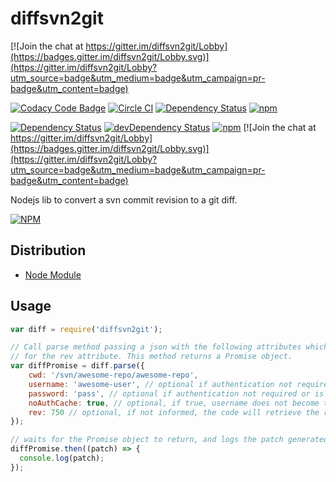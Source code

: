 
# diffsvn2git

[![Join the chat at https://gitter.im/diffsvn2git/Lobby](https://badges.gitter.im/diffsvn2git/Lobby.svg)](https://gitter.im/diffsvn2git/Lobby?utm_source=badge&utm_medium=badge&utm_campaign=pr-badge&utm_content=badge)

[![Codacy Code Badge](https://api.codacy.com/project/badge/grade/8c7b41fac91c4adf9fcaad888bbddaca)](https://www.codacy.com/app/Codacy/diffsvn2git)
[![Circle CI](https://circleci.com/gh/nickrfer/diffsvn2git.svg?style=svg)](https://circleci.com/gh/nickrfer/diffsvn2git)
[![Dependency Status](https://dependencyci.com/github/nickrfer/diffsvn2git/badge)](https://dependencyci.com/github/nickrfer/diffsvn2git)
[![npm](https://img.shields.io/npm/v/diffsvn2git.svg)](https://www.npmjs.com/package/diffsvn2git)

[![Dependency Status](https://david-dm.org/nickrfer/diffsvn2git.svg)](https://david-dm.org/nickrfer/diffsvn2git)
[![devDependency Status](https://david-dm.org/nickrfer/diffsvn2git/dev-status.svg)](https://david-dm.org/nickrfer/diffsvn2git#info=devDependencies)
[![npm](https://img.shields.io/npm/l/diffsvn2git.svg)]()
[![Join the chat at https://gitter.im/diffsvn2git/Lobby](https://badges.gitter.im/diffsvn2git/Lobby.svg)](https://gitter.im/diffsvn2git/Lobby?utm_source=badge&utm_medium=badge&utm_campaign=pr-badge&utm_content=badge)


Nodejs lib to convert a svn commit revision to a git diff.

[![NPM](https://nodei.co/npm/diffsvn2git.png)](https://nodei.co/npm/diffsvn2git/)

## Distribution

* [Node Module](https://www.npmjs.org/package/diffsvn2git)

## Usage

```javascript
var diff = require('diffsvn2git');

// Call parse method passing a json with the following attributes which will be used by the spawn-svn lib, except
// for the rev attribute. This method returns a Promise object.
var diffPromise = diff.parse({
    cwd: '/svn/awesome-repo/awesome-repo',
    username: 'awesome-user', // optional if authentication not required or is already saved
    password: 'pass', // optional if authentication not required or is already saved
    noAuthCache: true, // optional, if true, username does not become the logged in user on the machine
    rev: 750 // optional, if not informed, the code will retrieve the repository's last revision
});

// waits for the Promise object to return, and logs the patch generated.
diffPromise.then((patch) => {
  console.log(patch);
});
```
